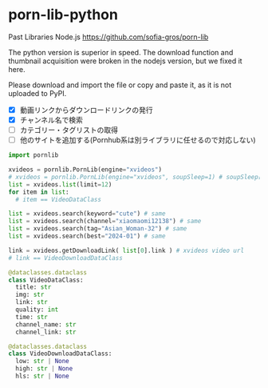 # porn-lib-python

Past Libraries Node.js https://github.com/sofia-gros/porn-lib

The python version is superior in speed.
The download function and thumbnail acquisition were broken in the nodejs version, but we fixed it here.

Please download and import the file or copy and paste it, as it is not uploaded to PyPI.

- [x] 動画リンクからダウンロードリンクの発行
- [x] チャンネル名で検索
- [ ] カテゴリー・タグリストの取得 
- [ ] 他のサイトを追加する(Pornhub系は別ライブラリに任せるので対応しない)

```python
import pornlib

xvideos = pornlib.PornLib(engine="xvideos")
# xvideos = pornlib.PornLib(engine="xvideos", soupSleep=1) # soupSleepはサイトの読み込み遅延です。サイトが重かったりネット速度が遅いときに使用します。
list = xvideos.list(limit=12)
for item in list:
  # item == VideoDataClass

list = xvideos.search(keyword="cute") # same
list = xvideos.search(channel="xiaomaomi12138") # same
list = xvideos.search(tag="Asian_Woman-32") # same
list = xvideos.search(best="2024-01") # same

link = xvideos.getDownloadLink( list[0].link ) # xvideos video url 
# link == VideoDownloadDataClass
```


```python
@dataclasses.dataclass
class VideoDataClass:
  title: str
  img: str  
  link: str
  quality: int
  time: str
  channel_name: str
  channel_link: str

@dataclasses.dataclass
class VideoDownloadDataClass:
  low: str | None
  high: str | None
  hls: str | None
```
